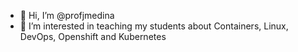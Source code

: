 - 👋 Hi, I’m @profjmedina
- 👀 I’m interested in teaching my students about Containers, Linux, DevOps, Openshift and Kubernetes

<!---
profjmedina/profjmedina is a ✨ Architect in container infrastructures and College Professor ✨
--->
